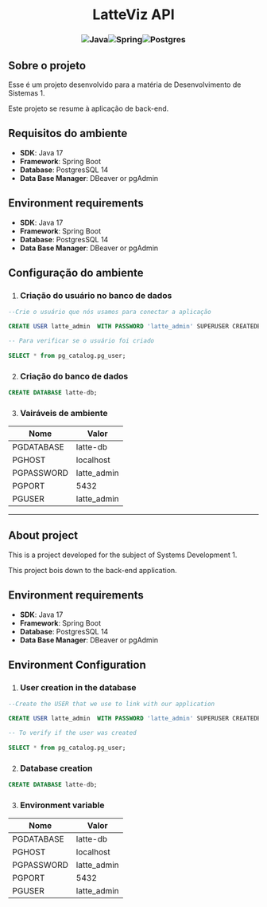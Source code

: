 # <center>LatteViz API</center>

### <center> ![Java](https://img.shields.io/badge/java-%23ED8B00.svg?style=for-the-badge&logo=java&logoColor=white)![Spring](https://img.shields.io/badge/spring-%236DB33F.svg?style=for-the-badge&logo=spring&logoColor=white)![Postgres](https://img.shields.io/badge/postgres-%23316192.svg?style=for-the-badge&logo=postgresql&logoColor=white)</center>


## Sobre o projeto

Esse é um projeto desenvolvido para a matéria de Desenvolvimento de Sistemas 1.

Este projeto se resume à aplicação de back-end.

## Requisitos do ambiente

* __SDK__: Java 17
* __Framework__: Spring Boot
* __Database__: PostgresSQL 14
* __Data Base Manager__: DBeaver or pgAdmin

## Environment requirements

* __SDK__: Java 17
* __Framework__: Spring Boot
* __Database__: PostgresSQL 14
* __Data Base Manager__: DBeaver or pgAdmin


## Configuração do ambiente

1. ### Criação do usuário no banco de dados
```sql
--Crie o usuário que nós usamos para conectar a aplicação

CREATE USER latte_admin  WITH PASSWORD 'latte_admin' SUPERUSER CREATEDB;

-- Para verificar se o usuário foi criado
    
SELECT * from pg_catalog.pg_user;
```

2. ### Criação do banco de dados

```sql
CREATE DATABASE latte-db;
```

3. ### Vairáveis de ambiente

| Nome       |Valor|
|------------|-----|
| PGDATABASE |latte-db|
| PGHOST     |localhost|
| PGPASSWORD |latte_admin|
| PGPORT     |5432|
| PGUSER     |latte_admin|


---



## About project

This is a project developed for the subject of Systems Development 1.

This project bois down to the back-end application.


## Environment requirements

* __SDK__: Java 17
* __Framework__: Spring Boot
* __Database__: PostgresSQL 14
* __Data Base Manager__: DBeaver or pgAdmin


## Environment Configuration

1. ### User creation in the database
```sql
--Create the USER that we use to link with our application

CREATE USER latte_admin  WITH PASSWORD 'latte_admin' SUPERUSER CREATEDB;

-- To verify if the user was created
    
SELECT * from pg_catalog.pg_user;
```

2. ### Database creation

```sql
CREATE DATABASE latte-db;
```

3. ### Environment variable

| Nome       |Valor|
|------------|-----|
| PGDATABASE |latte-db|
| PGHOST     |localhost|
| PGPASSWORD |latte_admin|
| PGPORT     |5432|
| PGUSER     |latte_admin|